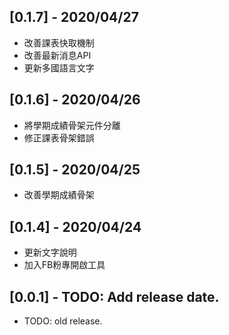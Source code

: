 ## [0.1.7] - 2020/04/27

* 改善課表快取機制
* 改善最新消息API
* 更新多國語言文字

## [0.1.6] - 2020/04/26

* 將學期成績骨架元件分離
* 修正課表骨架錯誤

## [0.1.5] - 2020/04/25

* 改善學期成績骨架
## [0.1.4] - 2020/04/24

* 更新文字說明
* 加入FB粉專開啟工具

## [0.0.1] - TODO: Add release date.

* TODO: old release.